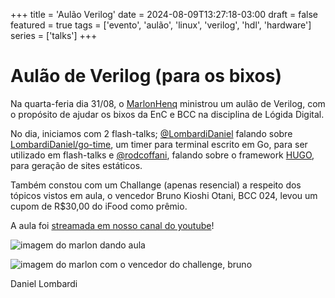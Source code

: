 +++
title = 'Aulão Verilog'
date = 2024-08-09T13:27:18-03:00
draft = false
featured = true
tags = ['evento', 'aulão', 'linux', 'verilog', 'hdl', 'hardware']
series = ['talks']
+++

# Aulão de Verilog (para os bixos)

Na quarta-feria dia 31/08, o [MarlonHenq](https://marlonhenq.dev/) ministrou um
aulão de Verilog, com o propósito de ajudar os bixos da EnC e BCC na disciplina
de Lógida Digital.

No dia, iniciamos com 2 flash-talks; [@LombardiDaniel](https://github.com/LombardiDaniel)
falando sobre [LombardiDaniel/go-time](https://github.com/LombardiDaniel/go-time), um timer
para terminal escrito em Go, para ser utilizado em flash-talks e [@rodcoffani](https://github.com/rodcoffani),
falando sobre o framework [HUGO](https://gohugo.io/), para geração de sites estáticos.

Também constou com um Challange (apenas resencial) a respeito dos tópicos vistos em aula,
o vencedor Bruno Kioshi Otani, BCC 024, levou um cupom de R$30,00 do iFood como prêmio.

A aula foi [streamada em nosso canal do youtube](https://www.youtube.com/watch?v=D39Aqh6Nc5Q)!

![imagem do marlon dando aula](/blog/1/0.jpeg)

![imagem do marlon com o vencedor do challenge, bruno](/blog/1/1.jpeg)

Daniel Lombardi
